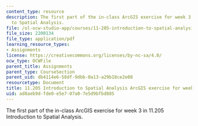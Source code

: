 ```yaml
---
content_type: resource
description: The first part of the in-class ArcGIS exercise for week 3 in 11.205 Introduction
  to Spatial Analysis.
file: /ol-ocw-studio-app/courses/11-205-introduction-to-spatial-analysis-fall-2019/ad8aeb9dfde0e5e707a07e5d9bfbd885_11.205f19_week_3_arc_part1.pdf
file_size: 2200134
file_type: application/pdf
learning_resource_types:
- Assignments
license: https://creativecommons.org/licenses/by-nc-sa/4.0/
ocw_type: OCWFile
parent_title: Assignments
parent_type: CourseSection
parent_uid: db4114e6-58df-9dbb-0a13-a29b18ce2e08
resourcetype: Document
title: 11.205 Introduction to Spatial Analysis ArcGIS exercise for week 3 - part 1
uid: ad8aeb9d-fde0-e5e7-07a0-7e5d9bfbd885
---
```

The first part of the in-class ArcGIS exercise for week 3 in 11.205 Introduction to Spatial Analysis.